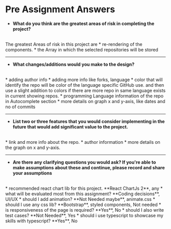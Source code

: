 # Pre Assignment Answers

* **What do you think are the greatest areas of risk in completing the project?**
<br>
  The greatest Areas of risk in this project are 
  * re-rendering of the components.
  * the Array in which the selected repositories will be stored
  
<hr>

* **What changes/additions would you make to the design?**
<br>
  * adding author info
  * adding more info like forks, language
  * color that will identify the repo will be color of the language specific GitHub use. and then use a slight addition to colors if there are more repo in same language exists in current showing repos.
  * programming Language information of the repo in Autocomplete section 
  * more details on graph x and y-axis, like dates and no of commits  
<hr>



* **List two or three features that you would consider implementing in the future that would add significant value to the project.**
<br>
  * link and more info about the repo.
  * author information  
  * more details on the graph on x and y-axis. 
<hr>


* **Are there any clarifying questions you would ask? If you're able to make assumptions about these and continue, please record and share your assumptions**
<br>
  * recommended react chart lib for this project. **React ChartJs 2**, any
  * what will be evaluated most from this assignment? **Coding decisions**, UI/UX 
  * should I add animation? **Not Needed maybe**, animate.css
  * should I use any css lib? **Bootstrap**, styled components, Not needed
  * is responsiveness of the page is required? **Yes**, No  
  * should I also write test cases? **Not Needed**, Yes
  * should i use typescript to showcase my skills with typescript? **Yes**, No  
<br>